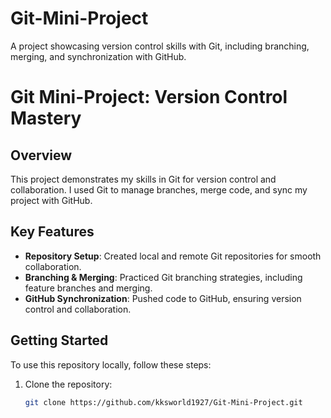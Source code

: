 # Git-Mini-Project
A project showcasing version control skills with Git, including branching, merging, and synchronization with GitHub.


# Git Mini-Project: Version Control Mastery

## Overview
This project demonstrates my skills in Git for version control and collaboration. I used Git to manage branches, merge code, and sync my project with GitHub.

## Key Features
- **Repository Setup**: Created local and remote Git repositories for smooth collaboration.
- **Branching & Merging**: Practiced Git branching strategies, including feature branches and merging.
- **GitHub Synchronization**: Pushed code to GitHub, ensuring version control and collaboration.

## Getting Started
To use this repository locally, follow these steps:

1. Clone the repository:
   ```bash
   git clone https://github.com/kksworld1927/Git-Mini-Project.git

